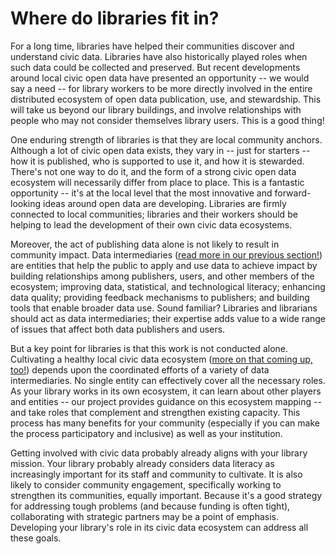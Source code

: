 # Where do libraries fit in?

For a long time, libraries have helped their communities discover and understand civic data. Libraries have also historically played roles when such data could be collected and preserved. But recent developments around local civic open data have presented an opportunity -- we would say a need -- for library workers to be more directly involved in the entire distributed ecosystem of open data publication, use, and stewardship. This will take us beyond our library buildings, and involve relationships with people who may not consider themselves library users. This is a good thing!

One enduring strength of libraries is that they are local community anchors. Although a lot of civic open data exists, they vary in -- just for starters -- how it is published, who is supported to use it, and how it is stewarded. There's not one way to do it, and the form of a strong civic open data ecosystem will necessarily differ from place to place. This is a fantastic opportunity -- it's at the local level that the most innovative and forward-looking ideas around open data are developing. Libraries are firmly connected to local communities; libraries and their workers should be helping to lead the development of their own civic data ecosystems.

Moreover, the act of publishing data alone is not likely to result in community impact. Data intermediaries \([read more in our previous section!](defining-a-data-intermediary.md)\) are entities that help the public to apply and use data to achieve impact by building relationships among publishers, users, and other members of the ecosystem; improving data, statistical, and technological literacy; enhancing data quality; providing feedback mechanisms to publishers; and building tools that enable broader data use. Sound familiar? Libraries and librarians should act as data intermediaries; their expertise adds value to a wide range of issues that affect both data publishers and users.

But a key point for libraries is that this work is not conducted alone. Cultivating a healthy local civic data ecosystem \([more on that coming up, too!](../understanding-your-ecosystem/mapping-your-ecosystem.md)\) depends upon the coordinated efforts of a variety of data intermediaries. No single entity can effectively cover all the necessary roles. As your library works in its own ecosystem, it can learn about other players and entities -- our project provides guidance on this ecosystem mapping -- and take roles that complement and strengthen existing capacity. This process has many benefits for your community \(especially if you can make the process participatory and inclusive\) as well as your institution.

Getting involved with civic data probably already aligns with your library mission. Your library probably already considers data literacy as increasingly important for its staff and community to cultivate. It is also likely to consider community engagement, specifically working to strengthen its communities, equally important. Because it's a good strategy for addressing tough problems \(and because funding is often tight\), collaborating with strategic partners may be a point of emphasis. Developing your library's role in its civic data ecosystem can address all these goals.

